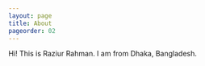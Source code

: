 ```yaml
---
layout: page
title: About
pageorder: 02
---
```


Hi! This is Raziur Rahman. I am from Dhaka, Bangladesh.
